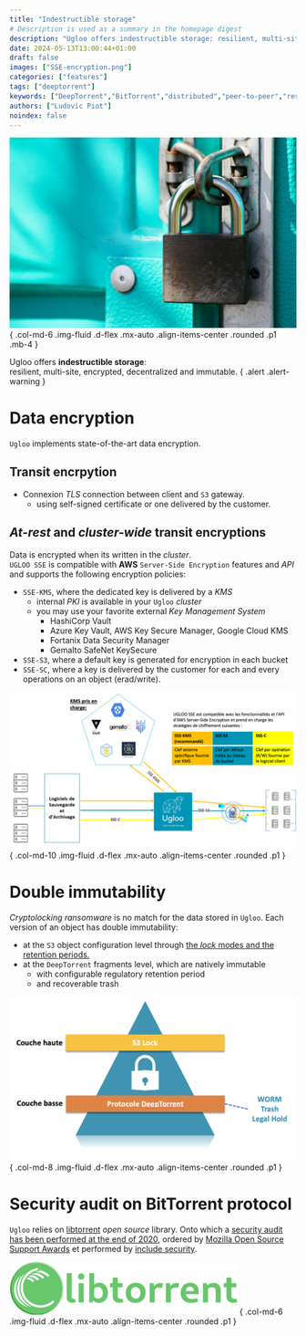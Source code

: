 ```yaml
---
title: "Indestructible storage"
# Description is used as a summary in the homepage digest
description: "Ugloo offers indestructible storage: resilient, multi-site, encrypted, decentralized and immutable."
date: 2024-05-13T13:00:44+01:00
draft: false
images: ["SSE-encryption.png"]
categories: ["features"]
tags: ["deeptorrent"]
keywords: ["DeepTorrent","BitTorrent","distributed","peer-to-peer","resilient"]
authors: ["Ludovic Piot"]
noindex: false
---
```


![A lock on data](kaffeebart-KrPulSdUetk-unsplash.jpg "A lock on data")
{ .col-md-6 .img-fluid .d-flex .mx-auto .align-items-center .rounded .p1 .mb-4 }

Ugloo offers **indestructible storage**:  
resilient, multi-site, encrypted, decentralized and immutable.
{ .alert .alert-warning }

# Data encryption

`Ugloo` implements state-of-the-art data encryption.

## Transit encrpytion

* Connexion _TLS_ connection between client and `S3` gateway.
  * using self-signed certificate or one delivered by the customer.

## _At-rest_ and _cluster-wide_ transit encryptions

Data is encrypted when its written in the _cluster_.  
`UGLOO SSE` is compatible with **AWS** `Server-Side Encryption` features and _API_ and supports the following encryption policies:
* `SSE-KMS`, where the dedicated key is delivered by a _KMS_
  * internal _PKI_ is available in your `Ugloo` _cluster_
  * you may use your favorite external _Key Management System_
    * HashiCorp Vault
    * Azure Key Vault, AWS Key Secure Manager, Google Cloud KMS
    * Fortanix Data Security Manager
    * Gemalto SafeNet KeySecure
* `SSE-S3`, where a default key is generated for encryption in each bucket
* `SSE-SC`, where a key is delivered by the customer for each and every operations on an object (erad/write).

![at-rest encryption schema](SSE-encryption.png "at-rest encryption schema")
{ .col-md-10 .img-fluid .d-flex .mx-auto .align-items-center .rounded .p1 }

# Double immutability

_Cryptolocking ransomware_ is no match for the data stored in `Ugloo`. Each version of an object has double immutability:
* at the `S3` object configuration level through [the _lock_ modes and the retention periods.](../aws-s3-compatibility)
* at the `DeepTorrent` fragments level, which are natively immutable
  * with configurable regulatory retention period
  * and recoverable trash

![Double immuability](double-immutability.png "2-stage immuability schema")
{ .col-md-8 .img-fluid .d-flex .mx-auto .align-items-center .rounded .p1 }

# Security audit on BitTorrent protocol

`Ugloo` relies on [libtorrent](https://www.libtorrent.org/) _open source_ library. Onto which a [security audit has been performed at the end of 2020](https://www.libtorrent.org/security-audit.html), ordered by [Mozilla Open Source Support Awards](https://www.mozilla.org/en-US/moss/) et performed by [include security](https://IncludeSecurity.com/).

![libtorrent logo](libtorrent-logo.png "libtorrent logo")
{ .col-md-6 .img-fluid .d-flex .mx-auto .align-items-center .rounded .p1 }
